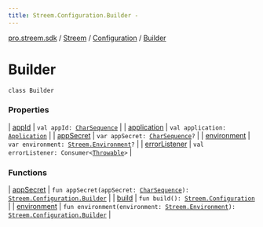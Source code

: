 ```yaml
---
title: Streem.Configuration.Builder - 
---
```


[pro.streem.sdk](../../../index.html) / [Streem](../../index.html) / [Configuration](../index.html) / [Builder](./index.html)

# Builder

`class Builder`

### Properties

| [appId](app-id.html) | `val appId: `[`CharSequence`](https://kotlinlang.org/api/latest/jvm/stdlib/kotlin/-char-sequence/index.html) |
| [application](application.html) | `val application: `[`Application`](https://developer.android.com/reference/android/app/Application.html) |
| [appSecret](app-secret.html) | `var appSecret: `[`CharSequence`](https://kotlinlang.org/api/latest/jvm/stdlib/kotlin/-char-sequence/index.html)`?` |
| [environment](environment.html) | `var environment: `[`Streem.Environment`](../../-environment/index.html)`?` |
| [errorListener](error-listener.html) | `val errorListener: Consumer<`[`Throwable`](https://kotlinlang.org/api/latest/jvm/stdlib/kotlin/-throwable/index.html)`>` |

### Functions

| [appSecret](app-secret.html) | `fun appSecret(appSecret: `[`CharSequence`](https://kotlinlang.org/api/latest/jvm/stdlib/kotlin/-char-sequence/index.html)`): `[`Streem.Configuration.Builder`](./index.html) |
| [build](build.html) | `fun build(): `[`Streem.Configuration`](../index.html) |
| [environment](environment.html) | `fun environment(environment: `[`Streem.Environment`](../../-environment/index.html)`): `[`Streem.Configuration.Builder`](./index.html) |

